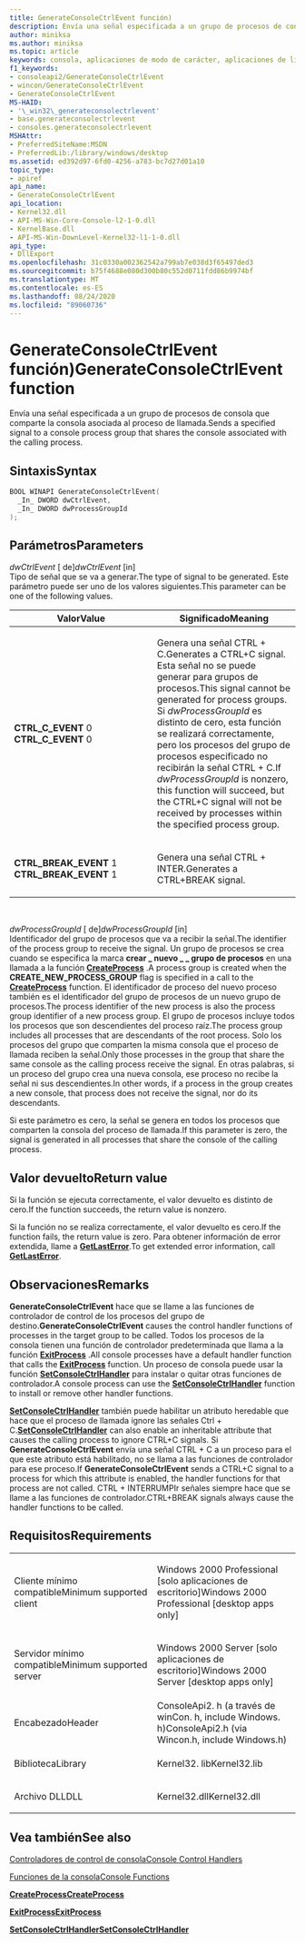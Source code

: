 ```yaml
---
title: GenerateConsoleCtrlEvent función)
description: Envía una señal especificada a un grupo de procesos de consola que comparte la consola asociada al proceso de llamada.
author: miniksa
ms.author: miniksa
ms.topic: article
keywords: consola, aplicaciones de modo de carácter, aplicaciones de línea de comandos, aplicaciones de terminal, API de consola
f1_keywords:
- consoleapi2/GenerateConsoleCtrlEvent
- wincon/GenerateConsoleCtrlEvent
- GenerateConsoleCtrlEvent
MS-HAID:
- '\_win32\_generateconsolectrlevent'
- base.generateconsolectrlevent
- consoles.generateconsolectrlevent
MSHAttr:
- PreferredSiteName:MSDN
- PreferredLib:/library/windows/desktop
ms.assetid: ed392d97-6fd0-4256-a783-bc7d27d01a10
topic_type:
- apiref
api_name:
- GenerateConsoleCtrlEvent
api_location:
- Kernel32.dll
- API-MS-Win-Core-Console-l2-1-0.dll
- KernelBase.dll
- API-MS-Win-DownLevel-Kernel32-l1-1-0.dll
api_type:
- DllExport
ms.openlocfilehash: 31c0330a002362542a799ab7e038d3f65497ded3
ms.sourcegitcommit: b75f4688e080d300b80c552d0711fdd86b9974bf
ms.translationtype: MT
ms.contentlocale: es-ES
ms.lasthandoff: 08/24/2020
ms.locfileid: "89060736"
---
```

# <a name="generateconsolectrlevent-function"></a><span data-ttu-id="5096e-104">GenerateConsoleCtrlEvent función)</span><span class="sxs-lookup"><span data-stu-id="5096e-104">GenerateConsoleCtrlEvent function</span></span>


<span data-ttu-id="5096e-105">Envía una señal especificada a un grupo de procesos de consola que comparte la consola asociada al proceso de llamada.</span><span class="sxs-lookup"><span data-stu-id="5096e-105">Sends a specified signal to a console process group that shares the console associated with the calling process.</span></span>

<a name="syntax"></a><span data-ttu-id="5096e-106">Sintaxis</span><span class="sxs-lookup"><span data-stu-id="5096e-106">Syntax</span></span>
------

```C
BOOL WINAPI GenerateConsoleCtrlEvent(
  _In_ DWORD dwCtrlEvent,
  _In_ DWORD dwProcessGroupId
);
```

<a name="parameters"></a><span data-ttu-id="5096e-107">Parámetros</span><span class="sxs-lookup"><span data-stu-id="5096e-107">Parameters</span></span>
----------

<span data-ttu-id="5096e-108">*dwCtrlEvent* \[ de\]</span><span class="sxs-lookup"><span data-stu-id="5096e-108">*dwCtrlEvent* \[in\]</span></span>  
<span data-ttu-id="5096e-109">Tipo de señal que se va a generar.</span><span class="sxs-lookup"><span data-stu-id="5096e-109">The type of signal to be generated.</span></span> <span data-ttu-id="5096e-110">Este parámetro puede ser uno de los valores siguientes.</span><span class="sxs-lookup"><span data-stu-id="5096e-110">This parameter can be one of the following values.</span></span>

<table>
<colgroup>
<col width="50%" />
<col width="50%" />
</colgroup>
<thead>
<tr class="header">
<th><span data-ttu-id="5096e-111">Valor</span><span class="sxs-lookup"><span data-stu-id="5096e-111">Value</span></span></th>
<th><span data-ttu-id="5096e-112">Significado</span><span class="sxs-lookup"><span data-stu-id="5096e-112">Meaning</span></span></th>
</tr>
</thead>
<tbody>
<tr class="odd">
<td><span data-ttu-id="5096e-113"><span id="CTRL_C_EVENT"></span><span id="ctrl_c_event"></span>
<strong>CTRL_C_EVENT</strong> 0</span><span class="sxs-lookup"><span data-stu-id="5096e-113"><span id="CTRL_C_EVENT"></span><span id="ctrl_c_event"></span>
<strong>CTRL_C_EVENT</strong> 0</span></span></td>
<td><p><span data-ttu-id="5096e-114">Genera una señal CTRL + C.</span><span class="sxs-lookup"><span data-stu-id="5096e-114">Generates a CTRL+C signal.</span></span> <span data-ttu-id="5096e-115">Esta señal no se puede generar para grupos de procesos.</span><span class="sxs-lookup"><span data-stu-id="5096e-115">This signal cannot be generated for process groups.</span></span> <span data-ttu-id="5096e-116">Si <em>dwProcessGroupId</em> es distinto de cero, esta función se realizará correctamente, pero los procesos del grupo de procesos especificado no recibirán la señal CTRL + C.</span><span class="sxs-lookup"><span data-stu-id="5096e-116">If <em>dwProcessGroupId</em> is nonzero, this function will succeed, but the CTRL+C signal will not be received by processes within the specified process group.</span></span></p></td>
</tr>
<tr class="even">
<td><span data-ttu-id="5096e-117"><span id="CTRL_BREAK_EVENT"></span><span id="ctrl_break_event"></span>
<strong>CTRL_BREAK_EVENT</strong> 1</span><span class="sxs-lookup"><span data-stu-id="5096e-117"><span id="CTRL_BREAK_EVENT"></span><span id="ctrl_break_event"></span>
<strong>CTRL_BREAK_EVENT</strong> 1</span></span></td>
<td><p><span data-ttu-id="5096e-118">Genera una señal CTRL + INTER.</span><span class="sxs-lookup"><span data-stu-id="5096e-118">Generates a CTRL+BREAK signal.</span></span></p></td>
</tr>
</tbody>
</table>

 

<span data-ttu-id="5096e-119">*dwProcessGroupId* \[ de\]</span><span class="sxs-lookup"><span data-stu-id="5096e-119">*dwProcessGroupId* \[in\]</span></span>  
<span data-ttu-id="5096e-120">Identificador del grupo de procesos que va a recibir la señal.</span><span class="sxs-lookup"><span data-stu-id="5096e-120">The identifier of the process group to receive the signal.</span></span> <span data-ttu-id="5096e-121">Un grupo de procesos se crea cuando se especifica la marca **crear \_ nuevo \_ \_ grupo de procesos** en una llamada a la función [**CreateProcess**](https://msdn.microsoft.com/library/windows/desktop/ms682425) .</span><span class="sxs-lookup"><span data-stu-id="5096e-121">A process group is created when the **CREATE\_NEW\_PROCESS\_GROUP** flag is specified in a call to the [**CreateProcess**](https://msdn.microsoft.com/library/windows/desktop/ms682425) function.</span></span> <span data-ttu-id="5096e-122">El identificador de proceso del nuevo proceso también es el identificador del grupo de procesos de un nuevo grupo de procesos.</span><span class="sxs-lookup"><span data-stu-id="5096e-122">The process identifier of the new process is also the process group identifier of a new process group.</span></span> <span data-ttu-id="5096e-123">El grupo de procesos incluye todos los procesos que son descendientes del proceso raíz.</span><span class="sxs-lookup"><span data-stu-id="5096e-123">The process group includes all processes that are descendants of the root process.</span></span> <span data-ttu-id="5096e-124">Solo los procesos del grupo que comparten la misma consola que el proceso de llamada reciben la señal.</span><span class="sxs-lookup"><span data-stu-id="5096e-124">Only those processes in the group that share the same console as the calling process receive the signal.</span></span> <span data-ttu-id="5096e-125">En otras palabras, si un proceso del grupo crea una nueva consola, ese proceso no recibe la señal ni sus descendientes.</span><span class="sxs-lookup"><span data-stu-id="5096e-125">In other words, if a process in the group creates a new console, that process does not receive the signal, nor do its descendants.</span></span>

<span data-ttu-id="5096e-126">Si este parámetro es cero, la señal se genera en todos los procesos que comparten la consola del proceso de llamada.</span><span class="sxs-lookup"><span data-stu-id="5096e-126">If this parameter is zero, the signal is generated in all processes that share the console of the calling process.</span></span>

<a name="return-value"></a><span data-ttu-id="5096e-127">Valor devuelto</span><span class="sxs-lookup"><span data-stu-id="5096e-127">Return value</span></span>
------------

<span data-ttu-id="5096e-128">Si la función se ejecuta correctamente, el valor devuelto es distinto de cero.</span><span class="sxs-lookup"><span data-stu-id="5096e-128">If the function succeeds, the return value is nonzero.</span></span>

<span data-ttu-id="5096e-129">Si la función no se realiza correctamente, el valor devuelto es cero.</span><span class="sxs-lookup"><span data-stu-id="5096e-129">If the function fails, the return value is zero.</span></span> <span data-ttu-id="5096e-130">Para obtener información de error extendida, llame a [**GetLastError**](https://msdn.microsoft.com/library/windows/desktop/ms679360).</span><span class="sxs-lookup"><span data-stu-id="5096e-130">To get extended error information, call [**GetLastError**](https://msdn.microsoft.com/library/windows/desktop/ms679360).</span></span>

<a name="remarks"></a><span data-ttu-id="5096e-131">Observaciones</span><span class="sxs-lookup"><span data-stu-id="5096e-131">Remarks</span></span>
-------

<span data-ttu-id="5096e-132">**GenerateConsoleCtrlEvent** hace que se llame a las funciones de controlador de control de los procesos del grupo de destino.</span><span class="sxs-lookup"><span data-stu-id="5096e-132">**GenerateConsoleCtrlEvent** causes the control handler functions of processes in the target group to be called.</span></span> <span data-ttu-id="5096e-133">Todos los procesos de la consola tienen una función de controlador predeterminada que llama a la función [**ExitProcess**](https://msdn.microsoft.com/library/windows/desktop/ms682658) .</span><span class="sxs-lookup"><span data-stu-id="5096e-133">All console processes have a default handler function that calls the [**ExitProcess**](https://msdn.microsoft.com/library/windows/desktop/ms682658) function.</span></span> <span data-ttu-id="5096e-134">Un proceso de consola puede usar la función [**SetConsoleCtrlHandler**](setconsolectrlhandler.md) para instalar o quitar otras funciones de controlador.</span><span class="sxs-lookup"><span data-stu-id="5096e-134">A console process can use the [**SetConsoleCtrlHandler**](setconsolectrlhandler.md) function to install or remove other handler functions.</span></span>

<span data-ttu-id="5096e-135">[**SetConsoleCtrlHandler**](setconsolectrlhandler.md) también puede habilitar un atributo heredable que hace que el proceso de llamada ignore las señales Ctrl + C.</span><span class="sxs-lookup"><span data-stu-id="5096e-135">[**SetConsoleCtrlHandler**](setconsolectrlhandler.md) can also enable an inheritable attribute that causes the calling process to ignore CTRL+C signals.</span></span> <span data-ttu-id="5096e-136">Si **GenerateConsoleCtrlEvent** envía una señal CTRL + C a un proceso para el que este atributo está habilitado, no se llama a las funciones de controlador para ese proceso.</span><span class="sxs-lookup"><span data-stu-id="5096e-136">If **GenerateConsoleCtrlEvent** sends a CTRL+C signal to a process for which this attribute is enabled, the handler functions for that process are not called.</span></span> <span data-ttu-id="5096e-137">CTRL + INTERRUMPIr señales siempre hace que se llame a las funciones de controlador.</span><span class="sxs-lookup"><span data-stu-id="5096e-137">CTRL+BREAK signals always cause the handler functions to be called.</span></span>

<a name="requirements"></a><span data-ttu-id="5096e-138">Requisitos</span><span class="sxs-lookup"><span data-stu-id="5096e-138">Requirements</span></span>
------------

<table>
<colgroup>
<col width="50%" />
<col width="50%" />
</colgroup>
<tbody>
<tr class="odd">
<td><p><span data-ttu-id="5096e-139">Cliente mínimo compatible</span><span class="sxs-lookup"><span data-stu-id="5096e-139">Minimum supported client</span></span></p></td>
<td><p><span data-ttu-id="5096e-140">Windows 2000 Professional [solo aplicaciones de escritorio]</span><span class="sxs-lookup"><span data-stu-id="5096e-140">Windows 2000 Professional [desktop apps only]</span></span></p></td>
</tr>
<tr class="even">
<td><p><span data-ttu-id="5096e-141">Servidor mínimo compatible</span><span class="sxs-lookup"><span data-stu-id="5096e-141">Minimum supported server</span></span></p></td>
<td><p><span data-ttu-id="5096e-142">Windows 2000 Server [solo aplicaciones de escritorio]</span><span class="sxs-lookup"><span data-stu-id="5096e-142">Windows 2000 Server [desktop apps only]</span></span></p></td>
</tr>
<tr class="odd">
<td><p><span data-ttu-id="5096e-143">Encabezado</span><span class="sxs-lookup"><span data-stu-id="5096e-143">Header</span></span></p></td>
<td><span data-ttu-id="5096e-144">ConsoleApi2. h (a través de winCon. h, include Windows. h)</span><span class="sxs-lookup"><span data-stu-id="5096e-144">ConsoleApi2.h (via Wincon.h, include Windows.h)</span></span></td>
</tr>
<tr class="even">
<td><p><span data-ttu-id="5096e-145">Biblioteca</span><span class="sxs-lookup"><span data-stu-id="5096e-145">Library</span></span></p></td>
<td><span data-ttu-id="5096e-146">Kernel32. lib</span><span class="sxs-lookup"><span data-stu-id="5096e-146">Kernel32.lib</span></span></td>
</tr>
<tr class="odd">
<td><p><span data-ttu-id="5096e-147">Archivo DLL</span><span class="sxs-lookup"><span data-stu-id="5096e-147">DLL</span></span></p></td>
<td><span data-ttu-id="5096e-148">Kernel32.dll</span><span class="sxs-lookup"><span data-stu-id="5096e-148">Kernel32.dll</span></span></td>
</tr>
<tr class="even">
</tr>
<tr class="odd">
</tr>
<tr class="even">
</tr>
</tbody>
</table>

## <a name="span-idsee_alsospansee-also"></a><span data-ttu-id="5096e-149"><span id="see_also"></span>Vea también</span><span class="sxs-lookup"><span data-stu-id="5096e-149"><span id="see_also"></span>See also</span></span>


[<span data-ttu-id="5096e-150">Controladores de control de consola</span><span class="sxs-lookup"><span data-stu-id="5096e-150">Console Control Handlers</span></span>](console-control-handlers.md)

[<span data-ttu-id="5096e-151">Funciones de la consola</span><span class="sxs-lookup"><span data-stu-id="5096e-151">Console Functions</span></span>](console-functions.md)

[<span data-ttu-id="5096e-152">**CreateProcess**</span><span class="sxs-lookup"><span data-stu-id="5096e-152">**CreateProcess**</span></span>](https://msdn.microsoft.com/library/windows/desktop/ms682425)

[<span data-ttu-id="5096e-153">**ExitProcess**</span><span class="sxs-lookup"><span data-stu-id="5096e-153">**ExitProcess**</span></span>](https://msdn.microsoft.com/library/windows/desktop/ms682658)

[<span data-ttu-id="5096e-154">**SetConsoleCtrlHandler**</span><span class="sxs-lookup"><span data-stu-id="5096e-154">**SetConsoleCtrlHandler**</span></span>](setconsolectrlhandler.md)

 

 




